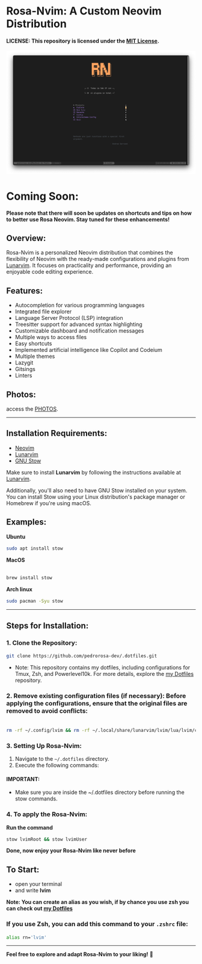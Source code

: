 # Rosa-Nvim: A Custom Neovim Distribution

#### **LICENSE:** This repository is licensed under the [MIT License](LICENSE).

<img src="/assets/images/tela.png" alt="home screen" width="">

# Coming Soon:

**Please note that there will soon be updates on shortcuts and tips on how to better use Rosa Neovim. Stay tuned for these enhancements!**

## Overview:

Rosa-Nvim is a personalized Neovim distribution that combines the flexibility of Neovim with the ready-made configurations and plugins from [Lunarvim](https://www.lunarvim.org/). It focuses on practicality and performance, providing an enjoyable code editing experience.

## Features:

- Autocompletion for various programming languages
- Integrated file explorer
- Language Server Protocol (LSP) integration
- Treesitter support for advanced syntax highlighting
- Customizable dashboard and notification messages
- Multiple ways to access files
- Easy shortcuts
- Implemented artificial intelligence like Copilot and Codeium
- Multiple themes
- Lazygit
- Gitsings
- Linters

## Photos:

access the [PHOTOS](/assets/pages/photos.md).

---

## Installation Requirements:

- [Neovim](https://neovim.io/)
- [Lunarvim](https://www.lunarvim.org/docs/installation)
- [GNU Stow](https://www.gnu.org/software/stow/)

Make sure to install **Lunarvim** by following the instructions available at [Lunarvim](https://www.lunarvim.org/docs/installation).

Additionally, you'll also need to have GNU Stow installed on your system. You can install Stow using your Linux distribution's package manager or Homebrew if you're using macOS.

## Examples:

**Ubuntu**

```bash
sudo apt install stow
```

**MacOS**

```bash

brew install stow
```

**Arch linux**

```bash
sudo pacman -Syu stow
```

---

## Steps for Installation:

### 1. Clone the Repository:

```bash
git clone https://github.com/pedrorosa-dev/.dotfiles.git
```

- Note: This repository contains my dotfiles, including configurations for Tmux, Zsh, and Powerlevel10k. For more details, explore the [my Dotfiles](https://github.com/pedrorosa-dev/.dotfiles) repository.

### 2. Remove existing configuration files (if necessary): Before applying the configurations, ensure that the original files are removed to avoid conflicts:

```bash

rm -rf ~/.config/lvim && rm -rf ~/.local/share/lunarvim/lvim/lua/lvim/core
```

### 3. Setting Up Rosa-Nvim:

1. Navigate to the `~/.dotfiles` directory.
2. Execute the following commands:

#### **IMPORTANT:**

- Make sure you are inside the ~/.dotfiles directory before running the stow commands.

### 4. To apply the Rosa-Nvim:

**Run the command**

```bash
stow lvimRoot && stow lvimUser

```

**Done, now enjoy your Rosa-Nvim like never before**

## To Start:

- open your terminal
- and write **lvim**

**Note: You can create an alias as you wish, if by chance you use zsh you can check out [my Dotfiles](https://github.com/pedrorosa-dev/.dotfiles)**

### **If you use Zsh, you can add this command to your `.zshrc` file:**

```bash
alias rn='lvim'
```

---

**Feel free to explore and adapt Rosa-Nvim to your liking!** 🌟
